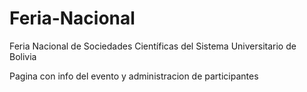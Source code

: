# Feria-Nacional
Feria Nacional de Sociedades Científicas del Sistema Universitario de Bolivia

Pagina con info del evento y administracion de participantes
